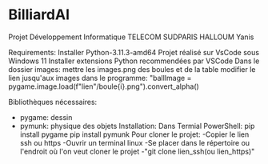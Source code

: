 # BilliardAI
Projet Développement Informatique TELECOM SUDPARIS HALLOUM Yanis

Requirements: 
Installer Python-3.11.3-amd64
Projet réalisé sur VsCode sous Windows 11
Installer extensions Python recommendées par VSCode
Dans le dossier images: mettre les images.png des boules et de la table
modifier le lien jusqu'aux images dans le programme: "ballImage = pygame.image.load(f"lien"/boule{i}.png").convert_alpha()

Bibliothèques nécessaires: 
- pygame: dessin
- pymunk: physique des objets 
Installation: Dans Termial PowerShell: pip install pygame
                                       pip install pymunk 
Pour cloner le projet:
  -Copier le lien ssh ou https
  -Ouvrir un terminal linux
  -Se placer dans le répertoire ou l'endroit où l'on veut cloner le projet
  -"git clone lien_ssh(ou lien_https)"
